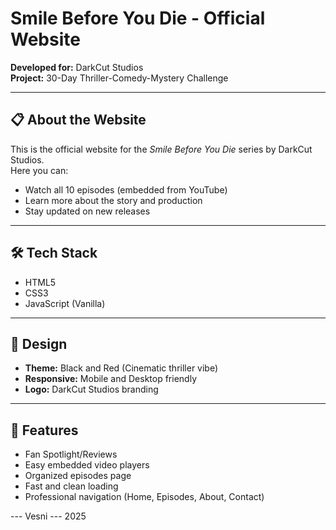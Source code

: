# Smile Before You Die - Official Website

**Developed for:** DarkCut Studios  
**Project:** 30-Day Thriller-Comedy-Mystery Challenge

---

## 📋 About the Website
This is the official website for the *Smile Before You Die* series by DarkCut Studios.  
Here you can:
- Watch all 10 episodes (embedded from YouTube)
- Learn more about the story and production
- Stay updated on new releases

---

## 🛠️ Tech Stack
- HTML5
- CSS3
- JavaScript (Vanilla)

---

## 🎨 Design
- **Theme:** Black and Red (Cinematic thriller vibe)
- **Responsive:** Mobile and Desktop friendly
- **Logo:** DarkCut Studios branding

---

## 🚀 Features
- Fan Spotlight/Reviews 
- Easy embedded video players
- Organized episodes page 
- Fast and clean loading
- Professional navigation (Home, Episodes, About, Contact)

--- Vesni --- 2025
